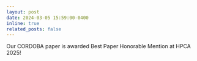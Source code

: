 ```yaml
---
layout: post
date: 2024-03-05 15:59:00-0400
inline: true
related_posts: false
---
```

Our CORDOBA paper is awarded Best Paper Honorable Mention at HPCA 2025!
